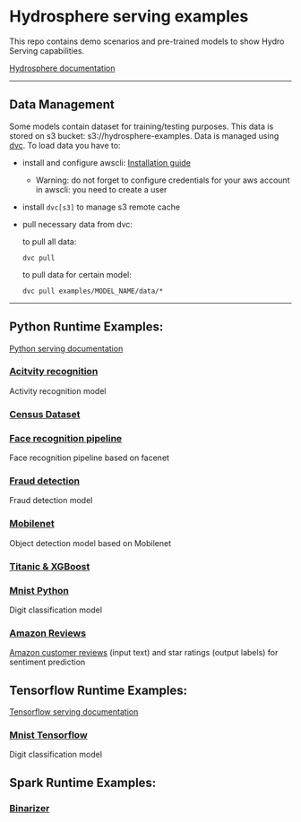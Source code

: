 # Hydrosphere serving examples
This repo contains demo scenarios and pre-trained models to show Hydro Serving capabilities.

[Hydrosphere documentation]( https://hydrosphere.io/serving-docs/latest/index.html)

-----

## Data Management
Some models contain dataset for training/testing purposes. This data is stored on s3 bucket: s3://hydrosphere-examples. 
Data is managed using [dvc](https://github.com/iterative/dvc). To load data you have to:
 - install and configure  awscli: [Installation guide](https://docs.aws.amazon.com/cli/latest/userguide/cli-chap-install.html)
     - Warning: do not forget to configure credentials for your aws account in awscli: you need to create a user
 - install `dvc[s3]` to manage s3 remote cache
 - pull necessary data from dvc:
 
    to pull all data:
     ```commandline
    dvc pull
    ```
    
     to pull data for certain model:
     ```commandline
    dvc pull examples/MODEL_NAME/data/*
    ```
 

---------
## Python Runtime Examples: 
[Python serving documentation](https://hydrosphere.io/serving-docs/latest/tutorials/python.html)
###  [Acitvity recognition](examples/activity_recognition)
   Activity recognition model
   
### [Census Dataset](examples/adult)

### [Face recognition pipeline](examples/face_recognition)
   Face recognition pipeline based on facenet
   
### [Fraud detection](examples/fraud_detection)
   Fraud detection model
   
### [Mobilenet](examples/mobilenet)
   Object detection model based on Mobilenet
   
### [Titanic & XGBoost](examples/titanic_xgboost)

### [Mnist Python](examples/mnist_py)
   Digit classification model

### [Amazon Reviews](examples/text_classification)
   [Amazon customer reviews](https://www.kaggle.com/bittlingmayer/amazonreviews) (input text) and star ratings (output labels)  for sentiment prediction
 

## Tensorflow Runtime Examples:
[Tensorflow serving documentation](https://hydrosphere.io/serving-docs/latest/tutorials/tensorflow.html)
### [Mnist Tensorflow](examples/mnist_tf)
   Digit classification model
   
## Spark Runtime Examples:
### [Binarizer](examples/binarizer)

